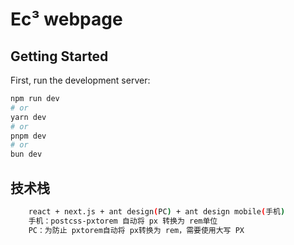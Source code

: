 # Ec³ webpage

## Getting Started

First, run the development server:

```bash
npm run dev
# or
yarn dev
# or
pnpm dev
# or
bun dev
```

## 技术栈
```bash
    react + next.js + ant design(PC) + ant design mobile(手机)
    手机：postcss-pxtorem 自动将 px 转换为 rem单位
    PC：为防止 pxtorem自动将 px转换为 rem，需要使用大写 PX
```
